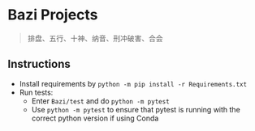 # Bazi Projects
> 排盘、五行、十神、纳音、刑冲破害、合会

## Instructions
* Install requirements by `python -m pip install -r Requirements.txt`
* Run tests: 
  * Enter `Bazi/test` and do `python -m pytest`
  * Use `python -m pytest` to ensure that pytest is running with the correct python version if using Conda
